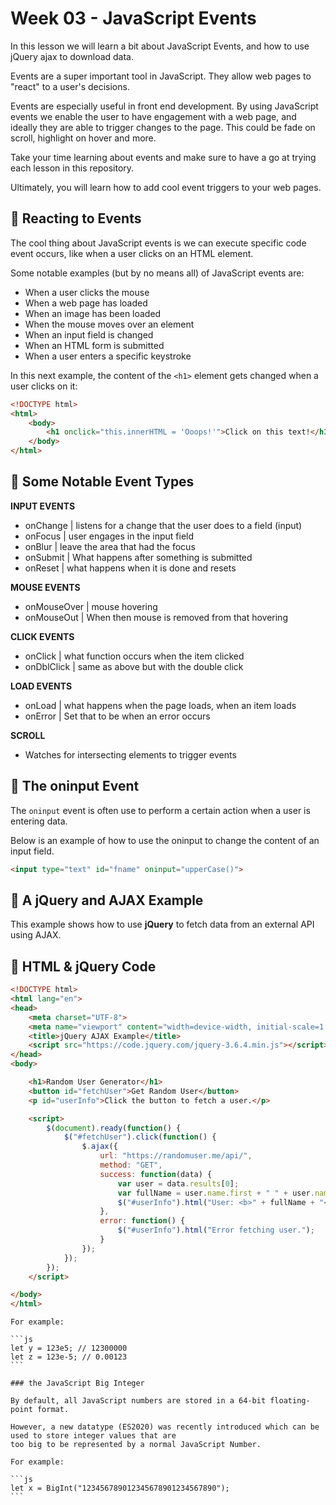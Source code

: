 # Week 03 - JavaScript Events

In this lesson we will learn a bit about JavaScript Events,  and how to use jQuery ajax to download data.

Events are a super important tool in JavaScript. They allow web pages to "react" to a user's decisions.

Events are especially useful in front end development. By using JavaScript events we enable the user to have engagement with a web page,  and ideally they are able to trigger changes to the page. This could be fade on scroll, highlight on hover and more. 

Take your time learning about events and make sure to have a go at trying each lesson in this repository. 

Ultimately,  you will learn how to add cool event triggers to your web pages.  

## 📌 Reacting to Events

The cool thing about JavaScript events is we can execute specific code event occurs, like when a user clicks on an HTML element. 

Some notable examples (but by no means all) of JavaScript events are:

-   When a user clicks the mouse
-   When a web page has loaded
-   When an image has been loaded
-   When the mouse moves over an element
-   When an input field is changed
-   When an HTML form is submitted
-   When a user enters a specific keystroke 

In this next example, the content of the `<h1>` element gets  changed when a user clicks on it:

```html
<!DOCTYPE html>
<html>
    <body>
        <h1 onclick="this.innerHTML = 'Ooops!'">Click on this text!</h1>
    </body>
</html>
```



## 📌 Some Notable Event Types

 **INPUT EVENTS**
 -  onChange | listens for a change that the user does to a field (input)
 -  onFocus | user engages in the input field
 -  onBlur | leave the area that had the focus
 -  onSubmit | What happens after something is submitted
 -  onReset | what happens when it is done and resets

 **MOUSE EVENTS**
 -  onMouseOver | mouse hovering
 -  onMouseOut | When then mouse is removed from that hovering

 **CLICK EVENTS**
 -  onClick | what function occurs when the item clicked
 -  onDblClick | same as above but with the double click

 **LOAD EVENTS**
 -  onLoad | what happens when the page loads, when an item loads
 -  onError | Set that to be when an error occurs

 **SCROLL**
-   Watches for intersecting elements to trigger events


## 📌 The oninput Event

The `oninput` event is often use to perform a certain action when a user is entering data.

Below is an example of how to use the oninput to change the content of an input field.

```html
<input type="text" id="fname" oninput="upperCase()">
```



## 📌 A jQuery and AJAX Example

This example shows how to use **jQuery** to fetch data from an external API using AJAX.

## 📜 HTML & jQuery Code
```html
<!DOCTYPE html>
<html lang="en">
<head>
    <meta charset="UTF-8">
    <meta name="viewport" content="width=device-width, initial-scale=1.0">
    <title>jQuery AJAX Example</title>
    <script src="https://code.jquery.com/jquery-3.6.4.min.js"></script>
</head>
<body>

    <h1>Random User Generator</h1>
    <button id="fetchUser">Get Random User</button>
    <p id="userInfo">Click the button to fetch a user.</p>

    <script>
        $(document).ready(function() {
            $("#fetchUser").click(function() {
                $.ajax({
                    url: "https://randomuser.me/api/",
                    method: "GET",
                    success: function(data) {
                        var user = data.results[0];
                        var fullName = user.name.first + " " + user.name.last;
                        $("#userInfo").html("User: <b>" + fullName + "</b>");
                    },
                    error: function() {
                        $("#userInfo").html("Error fetching user.");
                    }
                });
            });
        });
    </script>

</body>
</html>
```



    For example:

    ```js
    let y = 123e5; // 12300000
    let z = 123e-5; // 0.00123
    ```

    ### the JavaScript Big Integer

    By default, all JavaScript numbers are stored in a 64-bit floating-point format.

    However, a new datatype (ES2020) was recently introduced which can be used to store integer values that are
    too big to be represented by a normal JavaScript Number.

    For example:

    ```js
    let x = BigInt("123456789012345678901234567890");
    ```


